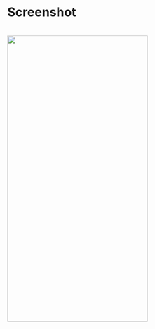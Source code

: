# Screenshot
<br>

<img src="https://user-images.githubusercontent.com/88501631/132499760-b0340569-083a-42cd-85ef-f1cba980290d.png" width="320" height="650"/>
